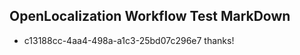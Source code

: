 ## OpenLocalization Workflow Test MarkDown
* c13188cc-4aa4-498a-a1c3-25bd07c296e7 thanks!

<!--HONumber=Jul16_HO3-->


